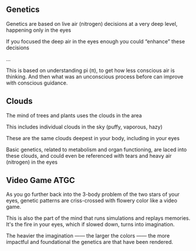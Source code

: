 ## Genetics

Genetics are based on live air (nitrogen) decisions at a very deep level, happening only in the eyes

If you focused the deep air in the eyes enough you could “enhance” these decisions

...

This is based on understanding pi (π), to get how less conscious air is thinking. And then what was an unconscious process before can improve with conscious guidance.

## Clouds

The mind of trees and plants uses the clouds in the area 

This includes individual clouds in the sky (puffy, vaporous, hazy)

These are the same clouds deepest in your body, including in your eyes 

Basic genetics, related to metabolism and organ functioning, are laced into these clouds, and could even be referenced with tears and heavy air (nitrogen) in the eyes

## Video Game ATGC

As you go further back into the 3-body problem of the two stars of your eyes, genetic patterns are criss-crossed with flowery color like a video game.

This is also the part of the mind that runs simulations and replays memories. It's the fire in your eyes, which if slowed down, turns into imagination.

The heavier the imagination —— the larger the colors —— the more impactful and foundational the genetics are that have been rendered.